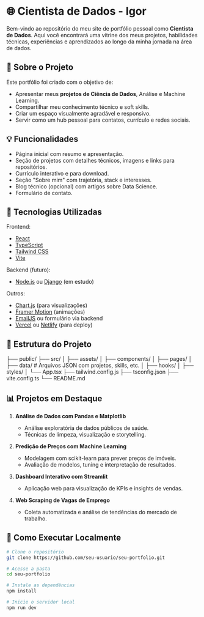 # 🌐 Cientista de Dados - Igor

Bem-vindo ao repositório do meu site de portfólio pessoal como **Cientista de Dados**. Aqui você encontrará uma vitrine dos meus projetos, habilidades técnicas, experiências e aprendizados ao longo da minha jornada na área de dados.

## 🧠 Sobre o Projeto

Este portfólio foi criado com o objetivo de:

- Apresentar meus **projetos de Ciência de Dados**, Análise e Machine Learning.
- Compartilhar meu conhecimento técnico e soft skills.
- Criar um espaço visualmente agradável e responsivo.
- Servir como um hub pessoal para contatos, currículo e redes sociais.

## 💡 Funcionalidades

- Página inicial com resumo e apresentação.
- Seção de projetos com detalhes técnicos, imagens e links para repositórios.
- Currículo interativo e para download.
- Seção "Sobre mim" com trajetória, stack e interesses.
- Blog técnico (opcional) com artigos sobre Data Science.
- Formulário de contato.

## 🧰 Tecnologias Utilizadas

Frontend:
- [React](https://reactjs.org/)
- [TypeScript](https://www.typescriptlang.org/)
- [Tailwind CSS](https://tailwindcss.com/)
- [Vite](https://vitejs.dev/)

Backend (futuro):
- [Node.js](https://nodejs.org/) ou [Django](https://www.djangoproject.com/) (em estudo)

Outros:
- [Chart.js](https://www.chartjs.org/) (para visualizações)
- [Framer Motion](https://www.framer.com/motion/) (animações)
- [EmailJS](https://www.emailjs.com/) ou formulário via backend
- [Vercel](https://vercel.com/) ou [Netlify](https://www.netlify.com/) (para deploy)

## 📁 Estrutura do Projeto

├── public/
├── src/
│ ├── assets/
│ ├── components/
│ ├── pages/
│ ├── data/ # Arquivos JSON com projetos, skills, etc.
│ ├── hooks/
│ ├── styles/
│ └── App.tsx
├── tailwind.config.js
├── tsconfig.json
├── vite.config.ts
└── README.md


## 📊 Projetos em Destaque

1. **Análise de Dados com Pandas e Matplotlib**
   - Análise exploratória de dados públicos de saúde.
   - Técnicas de limpeza, visualização e storytelling.

2. **Predição de Preços com Machine Learning**
   - Modelagem com scikit-learn para prever preços de imóveis.
   - Avaliação de modelos, tuning e interpretação de resultados.

3. **Dashboard Interativo com Streamlit**
   - Aplicação web para visualização de KPIs e insights de vendas.

4. **Web Scraping de Vagas de Emprego**
   - Coleta automatizada e análise de tendências do mercado de trabalho.

## 🧪 Como Executar Localmente

```bash
# Clone o repositório
git clone https://github.com/seu-usuario/seu-portfolio.git

# Acesse a pasta
cd seu-portfolio

# Instale as dependências
npm install

# Inicie o servidor local
npm run dev
